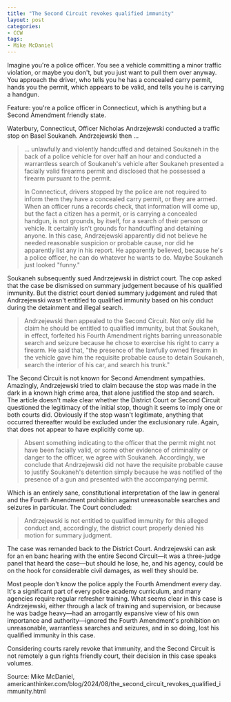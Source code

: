 ```yaml
---
title: "The Second Circuit revokes qualified immunity"
layout: post
categories:
- CCW
tags:
- Mike McDaniel
---
```


Imagine you're a police officer. You see a vehicle committing a minor traffic violation, or maybe you don't, but you just want to pull them over anyway. You approach the driver, who tells you he has a concealed carry permit, hands you the permit, which appears to be valid, and tells you he is carrying a handgun.

Feature: you're a police officer in Connecticut, which is anything but a Second Amendment friendly state.

Waterbury, Connecticut, Officer Nicholas Andrzejewski conducted a traffic stop on Basel Soukaneh. Andrzejewski then ...

> ... unlawfully and violently handcuffed and detained Soukaneh in the back of a police vehicle for over half an hour and conducted a warrantless search of Soukaneh's vehicle after Soukaneh presented a facially valid firearms permit and disclosed that he possessed a firearm pursuant to the permit.
>
> In Connecticut, drivers stopped by the police are not required to inform them they have a concealed carry permit, or they are armed. When an officer runs a records check, that information will come up, but the fact a citizen has a permit, or is carrying a concealed handgun, is not grounds, by itself, for a search of their person or vehicle. It certainly isn't grounds for handcuffing and detaining anyone. In this case, Andrzejewski apparently did not believe he needed reasonable suspicion or probable cause, nor did he apparently list any in his report. He apparently believed, because he's a police officer, he can do whatever he wants to do. Maybe Soukaneh just looked "funny."

Soukaneh subsequently sued Andrzejewski in district court. The cop asked that the case be dismissed on summary judgement because of his qualified immunity. But the district court denied summary judgement and ruled that Andrzejewski wasn't entitled to qualified immunity based on his conduct during the detainment and illegal search.

> Andrzejewski then appealed to the Second Circuit. Not only did he claim he should be entitled to qualified immunity, but that Soukaneh, in effect, forfeited his Fourth Amendment rights barring unreasonable search and seizure because he chose to exercise his right to carry a firearm. He said that, "the presence of the lawfully owned firearm in the vehicle gave him the requisite probable cause to detain Soukaneh, search the interior of his car, and search his trunk."

The Second Circuit is not known for Second Amendment sympathies. Amazingly, Andrzejewski tried to claim because the stop was made in the dark in a known high crime area, that alone justified the stop and search. The article doesn't make clear whether the District Court or Second Circuit questioned the legitimacy of the initial stop, though it seems to imply one or both courts did. Obviously if the stop wasn't legitimate, anything that occurred thereafter would be excluded under the exclusionary rule. Again, that does not appear to have explicitly come up.

> Absent something indicating to the officer that the permit might not have been facially valid, or some other evidence of criminality or danger to the officer, we agree with Soukaneh. Accordingly, we conclude that Andrzejewski did not have the requisite probable cause to justify Soukaneh's detention simply because he was notified of the presence of a gun and presented with the accompanying permit.

Which is an entirely sane, constitutional interpretation of the law in general and the Fourth Amendment prohibition against unreasonable searches and seizures in particular. The Court concluded:

> Andrzejewski is not entitled to qualified immunity for this alleged conduct and, accordingly, the district court properly denied his motion for summary judgment.

The case was remanded back to the District Court. Andrzejewski can ask for an en banc hearing with the entire Second Circuit—it was a three-judge panel that heard the case—but should he lose, he, and his agency, could be on the hook for considerable civil damages, as well they should be.

Most people don't know the police apply the Fourth Amendment every day. It's a significant part of every police academy curriculum, and many agencies require regular refresher training. What seems clear in this case is Andrzejewski, either through a lack of training and supervision, or because he was badge heavy—had an arrogantly expansive view of his own importance and authority—ignored the Fourth Amendment's prohibition on unreasonable, warrantless searches and seizures, and in so doing, lost his qualified immunity in this case.

Considering courts rarely revoke that immunity, and the Second Circuit is not remotely a gun rights friendly court, their decision in this case speaks volumes.

Source: Mike McDaniel, americanthinker.com/blog/2024/08/the_second_circuit_revokes_qualified_immunity.html
